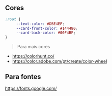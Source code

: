 ## Cores

```css
:root {
     --text-color: #DBE4EF;
     --card-front-color: #144480;
     --card-back-color: #00F4BF;
}
```

> Para mais cores

- https://colorhunt.co/
- https://color.adobe.com/pt/create/color-wheel

## Para fontes
https://fonts.google.com/
